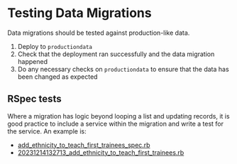 # Testing Data Migrations

Data migrations should be tested against production-like data.

1. Deploy to `productiondata`
2. Check that the deployment ran successfully and the data migration happened
3. Do any necessary checks on `productiondata` to ensure that the data has been changed as expected

## RSpec tests

Where a migration has logic beyond looping a list and updating records, it is good practice to include a service within
the migration and write a test for the service. An example is:

- [add_ethnicity_to_teach_first_trainees_spec.rb](../spec/data_migrations/add_ethnicity_to_teach_first_trainees_spec.rb)
- [20231214132713_add_ethnicity_to_teach_first_trainees.rb](../db/data/20231214132713_add_ethnicity_to_teach_first_trainees.rb)
